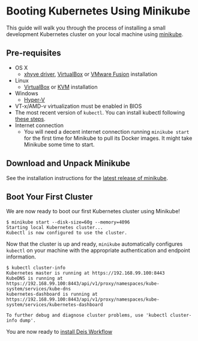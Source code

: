 # Booting Kubernetes Using Minikube

This guide will walk you through the process of installing a small development
Kubernetes cluster on your local machine using [minikube](https://github.com/kubernetes/minikube).

## Pre-requisites

* OS X
    * [xhyve driver](https://github.com/kubernetes/minikube/blob/master/DRIVERS.md#xhyve-driver), [VirtualBox](https://www.virtualbox.org/wiki/Downloads) or [VMware Fusion](https://www.vmware.com/products/fusion) installation
* Linux
    * [VirtualBox](https://www.virtualbox.org/wiki/Downloads) or [KVM](http://www.linux-kvm.org/) installation
* Windows
    * [Hyper-V](https://github.com/kubernetes/minikube/blob/master/DRIVERS.md#hyperv-driver)
* VT-x/AMD-v virtualization must be enabled in BIOS
* The most recent version of `kubectl`. You can install kubectl following
  [these steps](https://kubernetes.io/docs/user-guide/prereqs/).
* Internet connection
    * You will need a decent internet connection running `minikube start` for the first time for
    Minikube to pull its Docker images. It might take Minikube some time to start.

## Download and Unpack Minikube

See the installation instructions for the
[latest release of minikube](https://github.com/kubernetes/minikube/releases).

## Boot Your First Cluster

We are now ready to boot our first Kubernetes cluster using Minikube!

```
$ minikube start --disk-size=60g --memory=4096
Starting local Kubernetes cluster...
Kubectl is now configured to use the cluster.
```

Now that the cluster is up and ready, `minikube` automatically configures `kubectl` on your machine
with the appropriate authentication and endpoint information.

```
$ kubectl cluster-info
Kubernetes master is running at https://192.168.99.100:8443
KubeDNS is running at https://192.168.99.100:8443/api/v1/proxy/namespaces/kube-system/services/kube-dns
kubernetes-dashboard is running at https://192.168.99.100:8443/api/v1/proxy/namespaces/kube-system/services/kubernetes-dashboard

To further debug and diagnose cluster problems, use 'kubectl cluster-info dump'.
```

You are now ready to [install Deis Workflow](install-minikube.md)
